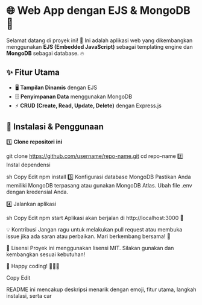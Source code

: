 # 🌐 Web App dengan EJS & MongoDB 🚀

Selamat datang di proyek ini! 🎉 Ini adalah aplikasi web yang dikembangkan menggunakan **EJS (Embedded JavaScript)** sebagai templating engine dan **MongoDB** sebagai database. 🔥

## ✨ Fitur Utama
- 🖥️ **Tampilan Dinamis** dengan EJS  
- 🗄️ **Penyimpanan Data** menggunakan MongoDB  
- ⚡ **CRUD (Create, Read, Update, Delete)** dengan Express.js  

## 🚀 Instalasi & Penggunaan

1️⃣ **Clone repositori ini**  

git clone https://github.com/username/repo-name.git
cd repo-name
2️⃣ Instal dependensi

sh
Copy
Edit
npm install
3️⃣ Konfigurasi database MongoDB
Pastikan Anda memiliki MongoDB terpasang atau gunakan MongoDB Atlas. Ubah file .env dengan kredensial Anda.

4️⃣ Jalankan aplikasi

sh
Copy
Edit
npm start
Aplikasi akan berjalan di http://localhost:3000 🚀

💡 Kontribusi
Jangan ragu untuk melakukan pull request atau membuka issue jika ada saran atau perbaikan. Mari berkembang bersama! 🌱

📌 Lisensi
Proyek ini menggunakan lisensi MIT. Silakan gunakan dan kembangkan sesuai kebutuhan!

💙 Happy coding! 👨‍💻✨

Copy
Edit

README ini mencakup deskripsi menarik dengan emoji, fitur utama, langkah instalasi, serta car

